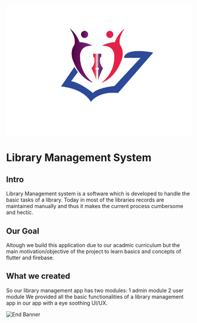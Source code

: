
![Logo](Images/Logo.png)

#  Library Management System

## Intro
Library Management system is a software which is developed to handle the basic tasks of a library. Today in most of the libraries records are maintained manually and thus it makes the current process cumbersome and hectic.

## Our Goal

Altough we build this application due to our acadmic curriculum but the main motivation/objective of the project to learn basics and concepts of flutter and firebase.

## What we created
So our library management app has two modules:
1 admin module
2 user module
We provided all the basic functionalities of a library management app in our app with a eye soothing UI/UX.


![End Banner](Documentation/readme-end-banner.png)
